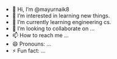 - 👋 Hi, I’m @mayurnaik8
- 👀 I’m interested in learning new things.
- 🌱 I’m currently learning engineering cs.
- 💞️ I’m looking to collaborate on ...
- 📫 How to reach me ...
- 😄 Pronouns: ...
- ⚡ Fun fact: ...

<!---
mayurnaik8/mayurnaik8 is a ✨ special ✨ repository because its `README.md` (this file) appears on your GitHub profile.
You can click the Preview link to take a look at your changes.
--->
